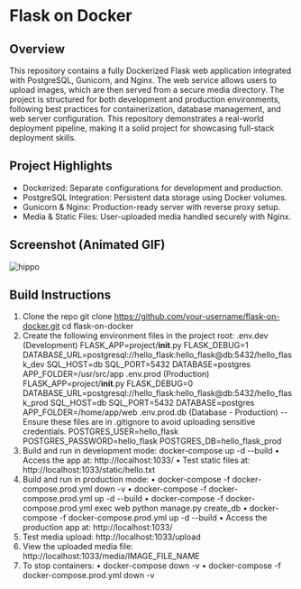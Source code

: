 # Flask on Docker

## Overview
This repository contains a fully Dockerized Flask web application integrated with PostgreSQL, Gunicorn, and Nginx. The web service allows users to upload images, which are then served from a secure media directory. The project is structured for both development and production environments, following best practices for containerization, database management, and web server configuration. This repository demonstrates a real-world deployment pipeline, making it a solid project for showcasing full-stack deployment skills.

## Project Highlights
  - Dockerized: Separate configurations for development and production.
  - PostgreSQL Integration: Persistent data storage using Docker volumes.
  - Gunicorn & Nginx: Production-ready server with reverse proxy setup.
  - Media & Static Files: User-uploaded media handled securely with Nginx.

## Screenshot (Animated GIF)

![hippo](https://media0.giphy.com/media/v1.Y2lkPTc5MGI3NjExenBwa2w5aDlweTZyaXd2dng1b3ZtaDhnbXFtdXQyZG16ajk2cmRvYSZlcD12MV9pbnRlcm5hbF9naWZfYnlfaWQmY3Q9Zw/mhoKQ4AWWLG3c0ha3p/giphy.gif)


## Build Instructions
1. Clone the repo
     git clone https://github.com/your-username/flask-on-docker.git
     cd flask-on-docker
2. Create the following environment files in the project root:
     .env.dev (Development)
           FLASK_APP=project/__init__.py
           FLASK_DEBUG=1
           DATABASE_URL=postgresql://hello_flask:hello_flask@db:5432/hello_flask_dev
           SQL_HOST=db
           SQL_PORT=5432
           DATABASE=postgres
           APP_FOLDER=/usr/src/app
     .env.prod (Production)
           FLASK_APP=project/__init__.py
           FLASK_DEBUG=0
           DATABASE_URL=postgresql://hello_flask:hello_flask@db:5432/hello_flask_prod
           SQL_HOST=db
           SQL_PORT=5432
           DATABASE=postgres
           APP_FOLDER=/home/app/web
     .env.prod.db (Database - Production) --  Ensure these files are in .gitignore to avoid uploading sensitive credentials.
           POSTGRES_USER=hello_flask
           POSTGRES_PASSWORD=hello_flask
           POSTGRES_DB=hello_flask_prod
3. Build and run in development mode: docker-compose up -d --build
    • Access the app at: http://localhost:1033/
    • Test static files at: http://localhost:1033/static/hello.txt
4. Build and run in production mode:
    • docker-compose -f docker-compose.prod.yml down -v
    • docker-compose -f docker-compose.prod.yml up -d --build
    • docker-compose -f docker-compose.prod.yml exec web python manage.py create_db
    • docker-compose -f docker-compose.prod.yml up -d --build
    • Access the production app at: http://localhost:1033/
5. Test media upload: http://localhost:1033/upload
6. View the uploaded media file: http://localhost:1033/media/IMAGE_FILE_NAME
7. To stop containers:
    • docker-compose down -v
    • docker-compose -f docker-compose.prod.yml down -v
